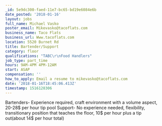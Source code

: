 ```yaml
---
_id: 5e9dc300-faed-11e7-bc65-bd19e6084e6b
date_posted: '2018-01-16'
layout: jobs
full_name: Michael Vasko
poster_email: Mikevasko@tacoflats.com
business_name: Taco Flats
business_url: Www.tacoflats.com
location: 5520 Burnet Rd
title: Bartender/Support
category: floor
qualifications: "TABC\r\nFood Handlers"
job_type: part_time
hours: 9AM-4PM 4PM-12AM
start: ASAP
compensation: ''
how_to_apply: Email a resume to mikevasko@tacoflats.com
date: '2018-01-16T18:45:06.413Z'
timestamp: 1516128306
---
```

Bartenders- Experience required, craft environment with a volume aspect, 20-28$ per hour tip pool
Support- No experience needed, flexibility, transitionary position that teaches the floor, 10$ per hour plus a tip out(about 14$ per hour total)
